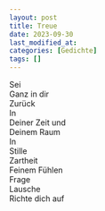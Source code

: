 ```yaml
---
layout: post
title: Treue
date: 2023-09-30
last_modified_at:
categories: [Gedichte]
tags: []
---
```


Sei  
Ganz in dir  
Zurück  
In  
Deiner Zeit und  
Deinem Raum  
In  
Stille  
Zartheit  
Feinem Fühlen  
Frage  
Lausche  
Richte dich auf